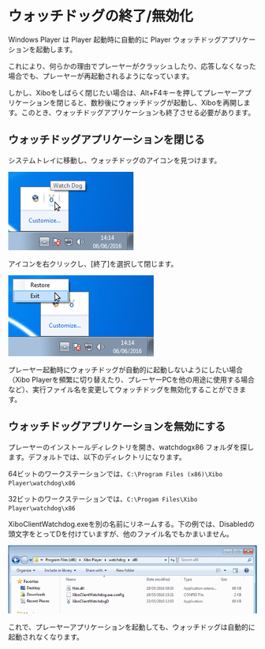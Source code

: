 <!--toc=windows_install-->

# ウォッチドッグの終了/無効化

Windows Player は Player 起動時に自動的に Player ウォッチドッグアプリケーションを起動します。

これにより、何らかの理由でプレーヤーがクラッシュしたり、応答しなくなった場合でも、プレーヤーが再起動されるようになっています。

しかし、Xiboをしばらく閉じたい場合は、Alt+F4キーを押してプレーヤーアプリケーションを閉じると、数秒後にウォッチドッグが起動し、Xiboを再開します。このとき、ウォッチドッグアプリケーションも終了させる必要があります。

## ウォッチドッグアプリケーションを閉じる

システムトレイに移動し、ウォッチドッグのアイコンを見つけます。

![Watch Dog](img/ef5fad08d26cd8d214b3189873b74893f1246869.png)

アイコンを右クリックし、[終了]を選択して閉じます。

![Close Watch Dog](img/3c2bf1176f8a8e0806f5c7a8d0275689c5afbea1.png)


プレーヤー起動時にウォッチドッグが自動的に起動しないようにしたい場合（Xibo Playerを頻繁に切り替えたり、プレーヤーPCを他の用途に使用する場合など）、実行ファイル名を変更してウォッチドッグを無効化することができます。

## ウォッチドッグアプリケーションを無効にする

プレーヤーのインストールディレクトリを開き、watchdogx86 フォルダを探します。デフォルトでは、以下のディレクトリになります。

64ビットのワークステーションでは、`C:\Program Files (x86)\Xibo Player\watchdog\x86` 

32ビットのワークステーションでは、`C:\Progam Files\Xibo Player\watchdog\x86`

XiboClientWatchdog.exeを別の名前にリネームする。下の例では、Disabledの頭文字をとってDを付けていますが、他のファイル名でもかまいません。

![Disable Watch Dog](img/4ae428349e9921e74c5993a1d7a06745df576a47_2_690x189.png)

これで、プレーヤーアプリケーションを起動しても、ウォッチドッグは自動的に起動されなくなります。
